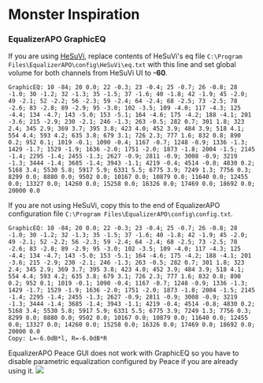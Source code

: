 # Monster Inspiration
### EqualizerAPO GraphicEQ
If you are using [HeSuVi](https://sourceforge.net/projects/hesuvi/), replace contents of HeSuVi's eq file `C:\Program Files\EqualizerAPO\config\HeSuVi\eq.txt` with this line and set global volume for both channels from HeSuVi UI to **-60**.
```
GraphicEQ: 10 -84; 20 0.0; 22 -0.3; 23 -0.4; 25 -0.7; 26 -0.8; 28 -1.0; 30 -1.2; 32 -1.3; 35 -1.5; 37 -1.6; 40 -1.8; 42 -1.9; 45 -2.0; 49 -2.1; 52 -2.2; 56 -2.3; 59 -2.4; 64 -2.4; 68 -2.5; 73 -2.5; 78 -2.6; 83 -2.8; 89 -2.9; 95 -3.0; 102 -3.5; 109 -4.0; 117 -4.3; 125 -4.4; 134 -4.7; 143 -5.0; 153 -5.1; 164 -4.6; 175 -4.2; 188 -4.1; 201 -3.6; 215 -2.9; 230 -2.1; 246 -1.3; 263 -0.5; 282 0.7; 301 1.8; 323 2.4; 345 2.9; 369 3.7; 395 3.8; 423 4.0; 452 3.9; 484 3.9; 518 4.1; 554 4.4; 593 4.2; 635 3.8; 679 3.1; 726 2.3; 777 1.6; 832 0.8; 890 0.2; 952 0.1; 1019 -0.1; 1090 -0.4; 1167 -0.7; 1248 -0.9; 1336 -1.3; 1429 -1.7; 1529 -1.9; 1636 -2.0; 1751 -2.0; 1873 -1.8; 2004 -1.5; 2145 -1.4; 2295 -1.4; 2455 -1.3; 2627 -0.9; 2811 -0.9; 3008 -0.9; 3219 -1.3; 3444 -1.4; 3685 -1.4; 3943 -1.1; 4219 -0.4; 4514 -0.8; 4830 0.2; 5168 3.4; 5530 5.8; 5917 5.9; 6331 5.5; 6775 3.9; 7249 1.3; 7756 0.3; 8299 0.0; 8880 0.0; 9502 0.0; 10167 0.0; 10879 0.0; 11640 0.0; 12455 0.0; 13327 0.0; 14260 0.0; 15258 0.0; 16326 0.0; 17469 0.0; 18692 0.0; 20000 0.0
```
If you are not using HeSuVi, copy this to the end of EqualizerAPO configuration file `C:\Program Files\EqualizerAPO\config\config.txt`.
```
GraphicEQ: 10 -84; 20 0.0; 22 -0.3; 23 -0.4; 25 -0.7; 26 -0.8; 28 -1.0; 30 -1.2; 32 -1.3; 35 -1.5; 37 -1.6; 40 -1.8; 42 -1.9; 45 -2.0; 49 -2.1; 52 -2.2; 56 -2.3; 59 -2.4; 64 -2.4; 68 -2.5; 73 -2.5; 78 -2.6; 83 -2.8; 89 -2.9; 95 -3.0; 102 -3.5; 109 -4.0; 117 -4.3; 125 -4.4; 134 -4.7; 143 -5.0; 153 -5.1; 164 -4.6; 175 -4.2; 188 -4.1; 201 -3.6; 215 -2.9; 230 -2.1; 246 -1.3; 263 -0.5; 282 0.7; 301 1.8; 323 2.4; 345 2.9; 369 3.7; 395 3.8; 423 4.0; 452 3.9; 484 3.9; 518 4.1; 554 4.4; 593 4.2; 635 3.8; 679 3.1; 726 2.3; 777 1.6; 832 0.8; 890 0.2; 952 0.1; 1019 -0.1; 1090 -0.4; 1167 -0.7; 1248 -0.9; 1336 -1.3; 1429 -1.7; 1529 -1.9; 1636 -2.0; 1751 -2.0; 1873 -1.8; 2004 -1.5; 2145 -1.4; 2295 -1.4; 2455 -1.3; 2627 -0.9; 2811 -0.9; 3008 -0.9; 3219 -1.3; 3444 -1.4; 3685 -1.4; 3943 -1.1; 4219 -0.4; 4514 -0.8; 4830 0.2; 5168 3.4; 5530 5.8; 5917 5.9; 6331 5.5; 6775 3.9; 7249 1.3; 7756 0.3; 8299 0.0; 8880 0.0; 9502 0.0; 10167 0.0; 10879 0.0; 11640 0.0; 12455 0.0; 13327 0.0; 14260 0.0; 15258 0.0; 16326 0.0; 17469 0.0; 18692 0.0; 20000 0.0
Copy: L=-6.0dB*l, R=-6.0dB*R
```
EqualizerAPO Peace GUI does not work with GraphicEQ so you have to disable parametric equalization configured by Peace if you are already using it.
![](https://raw.githubusercontent.com/jaakkopasanen/AutoEq/master/results/SBAF-Serious/innerfidelity/onear/Monster%20Inspiration/Monster%20Inspiration.png)
